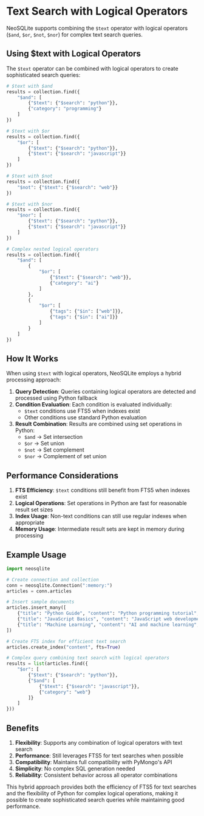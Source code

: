 # Text Search with Logical Operators

NeoSQLite supports combining the `$text` operator with logical operators (`$and`, `$or`, `$not`, `$nor`) for complex text search queries.

## Using $text with Logical Operators

The `$text` operator can be combined with logical operators to create sophisticated search queries:

```python
# $text with $and
results = collection.find({
    "$and": [
        {"$text": {"$search": "python"}},
        {"category": "programming"}
    ]
})

# $text with $or
results = collection.find({
    "$or": [
        {"$text": {"$search": "python"}},
        {"$text": {"$search": "javascript"}}
    ]
})

# $text with $not
results = collection.find({
    "$not": {"$text": {"$search": "web"}}
})

# $text with $nor
results = collection.find({
    "$nor": [
        {"$text": {"$search": "python"}},
        {"$text": {"$search": "javascript"}}
    ]
})

# Complex nested logical operators
results = collection.find({
    "$and": [
        {
            "$or": [
                {"$text": {"$search": "web"}},
                {"category": "ai"}
            ]
        },
        {
            "$or": [
                {"tags": {"$in": ["web"]}},
                {"tags": {"$in": ["ai"]}}
            ]
        }
    ]
})
```

## How It Works

When using `$text` with logical operators, NeoSQLite employs a hybrid processing approach:

1. **Query Detection**: Queries containing logical operators are detected and processed using Python fallback
2. **Condition Evaluation**: Each condition is evaluated individually:
   - `$text` conditions use FTS5 when indexes exist
   - Other conditions use standard Python evaluation
3. **Result Combination**: Results are combined using set operations in Python:
   - `$and` → Set intersection
   - `$or` → Set union
   - `$not` → Set complement
   - `$nor` → Complement of set union

## Performance Considerations

1. **FTS Efficiency**: `$text` conditions still benefit from FTS5 when indexes exist
2. **Logical Operations**: Set operations in Python are fast for reasonable result set sizes
3. **Index Usage**: Non-text conditions can still use regular indexes when appropriate
4. **Memory Usage**: Intermediate result sets are kept in memory during processing

## Example Usage

```python
import neosqlite

# Create connection and collection
conn = neosqlite.Connection(":memory:")
articles = conn.articles

# Insert sample documents
articles.insert_many([
    {"title": "Python Guide", "content": "Python programming tutorial", "category": "programming"},
    {"title": "JavaScript Basics", "content": "JavaScript web development", "category": "web"},
    {"title": "Machine Learning", "content": "AI and machine learning", "category": "ai"}
])

# Create FTS index for efficient text search
articles.create_index("content", fts=True)

# Complex query combining text search with logical operators
results = list(articles.find({
    "$or": [
        {"$text": {"$search": "python"}},
        {"$and": [
            {"$text": {"$search": "javascript"}},
            {"category": "web"}
        ]}
    ]
}))
```

## Benefits

1. **Flexibility**: Supports any combination of logical operators with text search
2. **Performance**: Still leverages FTS5 for text searches when possible
3. **Compatibility**: Maintains full compatibility with PyMongo's API
4. **Simplicity**: No complex SQL generation needed
5. **Reliability**: Consistent behavior across all operator combinations

This hybrid approach provides both the efficiency of FTS5 for text searches and the flexibility of Python for complex logical operations, making it possible to create sophisticated search queries while maintaining good performance.